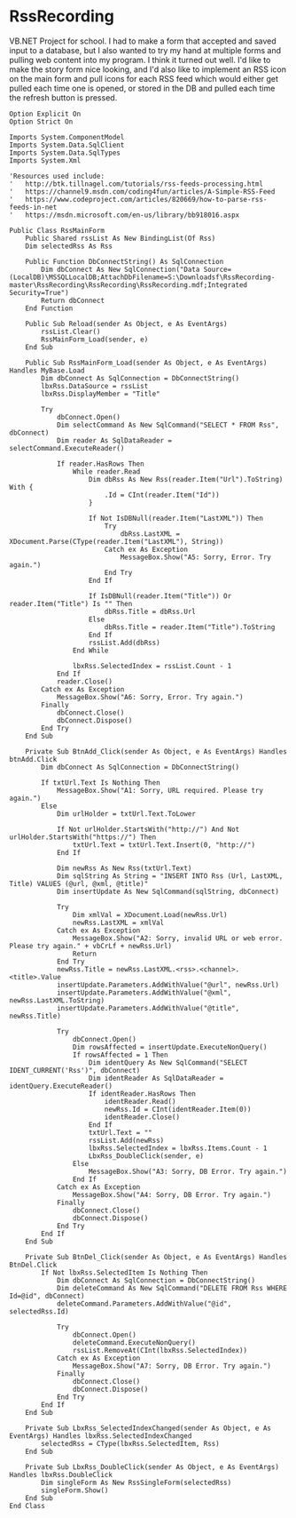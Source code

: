 # RssRecording
VB.NET Project for school. I had to make a form that accepted and saved input to a database, but I also wanted to try my hand at multiple forms and pulling web content into my program. I think it turned out well. I'd like to make the story form nice looking, and I'd also like to implement an RSS icon on the main form and pull icons for each RSS feed which would either get pulled each time one is opened, or stored in the DB and pulled each time the refresh button is pressed.

    Option Explicit On
    Option Strict On

    Imports System.ComponentModel
    Imports System.Data.SqlClient
    Imports System.Data.SqlTypes
    Imports System.Xml

    'Resources used include:
    '   http://btk.tillnagel.com/tutorials/rss-feeds-processing.html
    '   https://channel9.msdn.com/coding4fun/articles/A-Simple-RSS-Feed
    '   https://www.codeproject.com/articles/820669/how-to-parse-rss-feeds-in-net
    '   https://msdn.microsoft.com/en-us/library/bb918016.aspx

    Public Class RssMainForm
        Public Shared rssList As New BindingList(Of Rss)
        Dim selectedRss As Rss

        Public Function DbConnectString() As SqlConnection
            Dim dbConnect As New SqlConnection("Data Source=(LocalDB)\MSSQLLocalDB;AttachDbFilename=S:\Downloadsf\RssRecording-master\RssRecording\RssRecording\RssRecording.mdf;Integrated Security=True")
            Return dbConnect
        End Function

        Public Sub Reload(sender As Object, e As EventArgs)
            rssList.Clear()
            RssMainForm_Load(sender, e)
        End Sub

        Public Sub RssMainForm_Load(sender As Object, e As EventArgs) Handles MyBase.Load
            Dim dbConnect As SqlConnection = DbConnectString()
            lbxRss.DataSource = rssList
            lbxRss.DisplayMember = "Title"

            Try
                dbConnect.Open()
                Dim selectCommand As New SqlCommand("SELECT * FROM Rss", dbConnect)
                Dim reader As SqlDataReader = selectCommand.ExecuteReader()

                If reader.HasRows Then
                    While reader.Read
                        Dim dbRss As New Rss(reader.Item("Url").ToString) With {
                            .Id = CInt(reader.Item("Id"))
                        }

                        If Not IsDBNull(reader.Item("LastXML")) Then
                            Try
                                dbRss.LastXML = XDocument.Parse(CType(reader.Item("LastXML"), String))
                            Catch ex As Exception
                                MessageBox.Show("A5: Sorry, Error. Try again.")
                            End Try
                        End If

                        If IsDBNull(reader.Item("Title")) Or reader.Item("Title") Is "" Then
                            dbRss.Title = dbRss.Url
                        Else
                            dbRss.Title = reader.Item("Title").ToString
                        End If
                        rssList.Add(dbRss)
                    End While

                    lbxRss.SelectedIndex = rssList.Count - 1
                End If
                reader.Close()
            Catch ex As Exception
                MessageBox.Show("A6: Sorry, Error. Try again.")
            Finally
                dbConnect.Close()
                dbConnect.Dispose()
            End Try
        End Sub

        Private Sub BtnAdd_Click(sender As Object, e As EventArgs) Handles btnAdd.Click
            Dim dbConnect As SqlConnection = DbConnectString()

            If txtUrl.Text Is Nothing Then
                MessageBox.Show("A1: Sorry, URL required. Please try again.")
            Else
                Dim urlHolder = txtUrl.Text.ToLower

                If Not urlHolder.StartsWith("http://") And Not urlHolder.StartsWith("https://") Then
                    txtUrl.Text = txtUrl.Text.Insert(0, "http://")
                End If

                Dim newRss As New Rss(txtUrl.Text)
                Dim sqlString As String = "INSERT INTO Rss (Url, LastXML, Title) VALUES (@url, @xml, @title)"
                Dim insertUpdate As New SqlCommand(sqlString, dbConnect)

                Try
                    Dim xmlVal = XDocument.Load(newRss.Url)
                    newRss.LastXML = xmlVal
                Catch ex As Exception
                    MessageBox.Show("A2: Sorry, invalid URL or web error. Please try again." + vbCrLf + newRss.Url)
                    Return
                End Try
                newRss.Title = newRss.LastXML.<rss>.<channel>.<title>.Value
                insertUpdate.Parameters.AddWithValue("@url", newRss.Url)
                insertUpdate.Parameters.AddWithValue("@xml", newRss.LastXML.ToString)
                insertUpdate.Parameters.AddWithValue("@title", newRss.Title)

                Try
                    dbConnect.Open()
                    Dim rowsAffected = insertUpdate.ExecuteNonQuery()
                    If rowsAffected = 1 Then
                        Dim identQuery As New SqlCommand("SELECT IDENT_CURRENT('Rss')", dbConnect)
                        Dim identReader As SqlDataReader = identQuery.ExecuteReader()
                        If identReader.HasRows Then
                            identReader.Read()
                            newRss.Id = CInt(identReader.Item(0))
                            identReader.Close()
                        End If
                        txtUrl.Text = ""
                        rssList.Add(newRss)
                        lbxRss.SelectedIndex = lbxRss.Items.Count - 1
                        LbxRss_DoubleClick(sender, e)
                    Else
                        MessageBox.Show("A3: Sorry, DB Error. Try again.")
                    End If
                Catch ex As Exception
                    MessageBox.Show("A4: Sorry, DB Error. Try again.")
                Finally
                    dbConnect.Close()
                    dbConnect.Dispose()
                End Try
            End If
        End Sub

        Private Sub BtnDel_Click(sender As Object, e As EventArgs) Handles BtnDel.Click
            If Not lbxRss.SelectedItem Is Nothing Then
                Dim dbConnect As SqlConnection = DbConnectString()
                Dim deleteCommand As New SqlCommand("DELETE FROM Rss WHERE Id=@id", dbConnect)
                deleteCommand.Parameters.AddWithValue("@id", selectedRss.Id)

                Try
                    dbConnect.Open()
                    deleteCommand.ExecuteNonQuery()
                    rssList.RemoveAt(CInt(lbxRss.SelectedIndex))
                Catch ex As Exception
                    MessageBox.Show("A7: Sorry, DB Error. Try again.")
                Finally
                    dbConnect.Close()
                    dbConnect.Dispose()
                End Try
            End If
        End Sub

        Private Sub LbxRss_SelectedIndexChanged(sender As Object, e As EventArgs) Handles lbxRss.SelectedIndexChanged
            selectedRss = CType(lbxRss.SelectedItem, Rss)
        End Sub

        Private Sub LbxRss_DoubleClick(sender As Object, e As EventArgs) Handles lbxRss.DoubleClick
            Dim singleForm As New RssSingleForm(selectedRss)
            singleForm.Show()
        End Sub
    End Class
